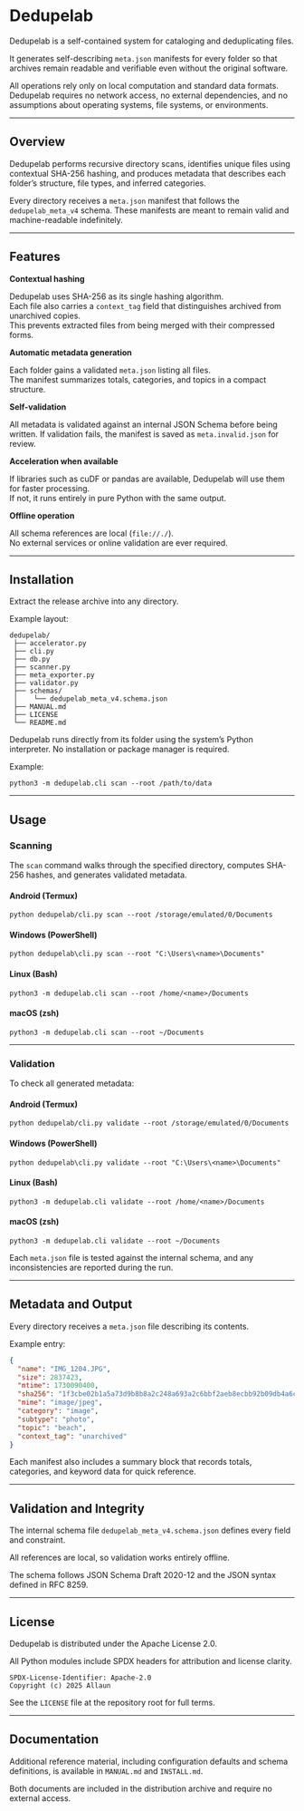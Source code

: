 # Dedupelab

Dedupelab is a self-contained system for cataloging and deduplicating files.

It generates self-describing `meta.json` manifests for every folder so that
archives remain readable and verifiable even without the original software.

All operations rely only on local computation and standard data formats.
Dedupelab requires no network access, no external dependencies, and no
assumptions about operating systems, file systems, or environments.

---

## Overview

Dedupelab performs recursive directory scans, identifies unique files using
contextual SHA-256 hashing, and produces metadata that describes each folder’s
structure, file types, and inferred categories.

Every directory receives a `meta.json` manifest that follows the
`dedupelab_meta_v4` schema. These manifests are meant to remain valid and
machine-readable indefinitely.

---

## Features

**Contextual hashing**

Dedupelab uses SHA-256 as its single hashing algorithm.  
Each file also carries a `context_tag` field that distinguishes archived from
unarchived copies.  
This prevents extracted files from being merged with their compressed forms.

**Automatic metadata generation**

Each folder gains a validated `meta.json` listing all files.  
The manifest summarizes totals, categories, and topics in a compact structure.

**Self-validation**

All metadata is validated against an internal JSON Schema before being written.
If validation fails, the manifest is saved as `meta.invalid.json` for review.

**Acceleration when available**

If libraries such as cuDF or pandas are available, Dedupelab will use them for
faster processing.  
If not, it runs entirely in pure Python with the same output.

**Offline operation**

All schema references are local (`file://./`).  
No external services or online validation are ever required.

---

## Installation

Extract the release archive into any directory.

Example layout:

```
dedupelab/
 ├── accelerator.py
 ├── cli.py
 ├── db.py
 ├── scanner.py
 ├── meta_exporter.py
 ├── validator.py
 ├── schemas/
 │    └── dedupelab_meta_v4.schema.json
 ├── MANUAL.md
 ├── LICENSE
 └── README.md
```

Dedupelab runs directly from its folder using the system’s Python interpreter.
No installation or package manager is required.

Example:

```
python3 -m dedupelab.cli scan --root /path/to/data
```

---

## Usage

### Scanning

The `scan` command walks through the specified directory, computes SHA-256
hashes, and generates validated metadata.

#### Android (Termux)
```
python dedupelab/cli.py scan --root /storage/emulated/0/Documents
```

#### Windows (PowerShell)
```
python dedupelab\cli.py scan --root "C:\Users\<name>\Documents"
```

#### Linux (Bash)
```
python3 -m dedupelab.cli scan --root /home/<name>/Documents
```

#### macOS (zsh)
```
python3 -m dedupelab.cli scan --root ~/Documents
```

---

### Validation

To check all generated metadata:

#### Android (Termux)
```
python dedupelab/cli.py validate --root /storage/emulated/0/Documents
```

#### Windows (PowerShell)
```
python dedupelab\cli.py validate --root "C:\Users\<name>\Documents"
```

#### Linux (Bash)
```
python3 -m dedupelab.cli validate --root /home/<name>/Documents
```

#### macOS (zsh)
```
python3 -m dedupelab.cli validate --root ~/Documents
```

Each `meta.json` file is tested against the internal schema, and any
inconsistencies are reported during the run.

---

## Metadata and Output

Every directory receives a `meta.json` file describing its contents.

Example entry:

```json
{
  "name": "IMG_1204.JPG",
  "size": 2837423,
  "mtime": 1730090400,
  "sha256": "1f3cbe02b1a5a73d9b8b8a2c248a693a2c6bbf2aeb8ecbb92b09db4a6c420e19",
  "mime": "image/jpeg",
  "category": "image",
  "subtype": "photo",
  "topic": "beach",
  "context_tag": "unarchived"
}
```

Each manifest also includes a summary block that records totals, categories,
and keyword data for quick reference.

---

## Validation and Integrity

The internal schema file `dedupelab_meta_v4.schema.json` defines every field
and constraint.

All references are local, so validation works entirely offline.

The schema follows JSON Schema Draft 2020-12 and the JSON syntax defined in
RFC 8259.

---

## License

Dedupelab is distributed under the Apache License 2.0.

All Python modules include SPDX headers for attribution and license clarity.

```
SPDX-License-Identifier: Apache-2.0
Copyright (c) 2025 Allaun
```

See the `LICENSE` file at the repository root for full terms.

---

## Documentation

Additional reference material, including configuration defaults and schema
definitions, is available in `MANUAL.md` and `INSTALL.md`.

Both documents are included in the distribution archive and require no
external access.
